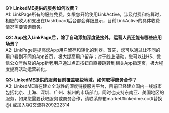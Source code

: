 **Q1: LinkedME提供的服务如何收费？**  
A1:  LinkPage所有的服务免费，如果您开始使用LinkActive，涉及付费和结算时，相应的收入和支出在Dashboard后台都会详细显示，目前LinkActive的具体收费情况需要咨询商务。

**Q2: App接入LinkPage后，除了自动添加深度链接外，运营人员还能有哪些应用场景？**  
A2:  LinkPage是提高您App用户留存和转化的利器。首先，您可以通过让不同的用户看到不同的App首页，极大提高用户留存；对于线上活动，您可以让H5、微信公众号触及的App新老用户通过点击按钮自直接跳转到相关App指定页，极大程度提高活动运营转化。

**Q3: LinkedME提供的服务目前覆盖哪些地域，如何取得商务合作？**  
A3:  LinkedME旨在建立全球性的深度链接服务平台，目前已经建立国内一线城市包括北京、上海、深圳、广州、杭州的市场部门，同时也支持东南亚、美国地区的服务，如果您需要获取服务或商务合作，请联系邮箱market#linkedme.cc(#替换@).或加入QQ交流群209222314